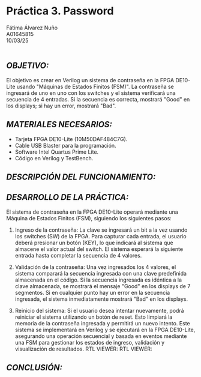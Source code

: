 # Práctica 3. Password
Fátima Álvarez Nuño <br/>
A01645815 <br/>
10/03/25 <br/>
<br/>

## *OBJETIVO:* <br/>
El objetivo es crear en Verilog un sistema de contraseña en la FPGA DE10-Lite usando "Máquinas de Estados Finitos (FSM)". La contraseña se ingresará de uno en uno con los switches y el sistema verificará una secuencia de 4 entradas. Si la secuencia es correcta, mostrará "Good" en los displays; si hay un error, mostrará "Bad". <br/>

## *MATERIALES NECESARIOS:* <br/>
* Tarjeta FPGA DE10-Lite (10M50DAF484C7G). <br/>
* Cable USB Blaster para la programación. <br/>
* Software Intel Quartus Prime Lite. <br/>
* Código en Verilog y TestBench. <br/>

## *DESCRIPCIÓN DEL FUNCIONAMIENTO:* <br/>

## *DESARROLLO DE LA PRÁCTICA:* <br/>
El sistema de contraseña en la FPGA DE10-Lite operará mediante una Máquina de Estados Finitos (FSM), siguiendo los siguientes pasos:
1. Ingreso de la contraseña:
La clave se ingresará un bit a la vez usando los switches (SW) de la FPGA.
Para capturar cada entrada, el usuario deberá presionar un botón (KEY), lo que indicará al sistema que almacene el valor actual del switch.
El sistema esperará la siguiente entrada hasta completar la secuencia de 4 valores.

2. Validación de la contraseña:
Una vez ingresados los 4 valores, el sistema comparará la secuencia ingresada con una clave predefinida almacenada en el código.
Si la secuencia ingresada es idéntica a la clave almacenada, se mostrará el mensaje "Good" en los displays de 7 segmentos.
Si en cualquier punto hay un error en la secuencia ingresada, el sistema inmediatamente mostrará "Bad" en los displays.

3. Reinicio del sistema:
Si el usuario desea intentar nuevamente, podrá reiniciar el sistema utilizando un botón de reset.
Esto limpiará la memoria de la contraseña ingresada y permitirá un nuevo intento.
Este sistema se implementará en Verilog y se ejecutará en la FPGA DE10-Lite, asegurando una operación secuencial y basada en eventos mediante una FSM para gestionar los estados de ingreso, validación y visualización de resultados.
RTL VIEWER:
RTL VIEWER:

## *CONCLUSIÓN:* <br/>
